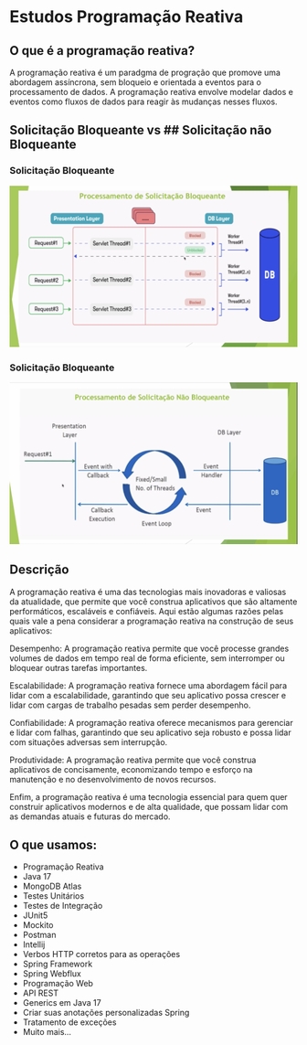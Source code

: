 # Estudos Programação Reativa
## O que é a programação reativa?
A programação reativa é um paradgma de progração que promove uma abordagem assíncrona, sem bloqueio e orientada a eventos para o processamento de dados. A programação reativa envolve modelar dados e eventos como fluxos de dados para reagir às mudanças nesses fluxos.

## Solicitação Bloqueante vs ## Solicitação não Bloqueante
### Solicitação Bloqueante
![Arquitetura](https://github.com/josivaldobatista/spring-webflux-course/blob/main/ci/img/solicitacao_bloqueante.png)

### Solicitação Bloqueante
![Arquitetura](https://github.com/josivaldobatista/spring-webflux-course/blob/main/ci/img/solicitacao_nao_bloqueante.png)

## Descrição
A programação reativa é uma das tecnologias mais inovadoras e valiosas da atualidade, que permite que você construa aplicativos que são altamente performáticos, escaláveis e confiáveis. Aqui estão algumas razões pelas quais vale a pena considerar a programação reativa na construção de seus aplicativos:


Desempenho: A programação reativa permite que você processe grandes volumes de dados em tempo real de forma eficiente, sem interromper ou bloquear outras tarefas importantes.


Escalabilidade: A programação reativa fornece uma abordagem fácil para lidar com a escalabilidade, garantindo que seu aplicativo possa crescer e lidar com cargas de trabalho pesadas sem perder desempenho.


Confiabilidade: A programação reativa oferece mecanismos para gerenciar e lidar com falhas, garantindo que seu aplicativo seja robusto e possa lidar com situações adversas sem interrupção.


Produtividade: A programação reativa permite que você construa aplicativos de concisamente, economizando tempo e esforço na manutenção e no desenvolvimento de novos recursos.

Enfim, a programação reativa é uma tecnologia essencial para quem quer construir aplicativos modernos e de alta qualidade, que possam lidar com as demandas atuais e futuras do mercado.

## O que usamos:
- Programação Reativa
- Java 17
- MongoDB Atlas
- Testes Unitários
- Testes de Integração
- JUnit5
- Mockito
- Postman
- Intellij
- Verbos HTTP corretos para as operações
- Spring Framework
- Spring Webflux
- Programação Web
- API REST
- Generics em Java 17
- Criar suas anotações personalizadas Spring
- Tratamento de exceções
- Muito mais...
